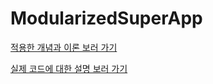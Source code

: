 # ModularizedSuperApp

[적용한 개념과 이론 보러 가기](https://ios-chansoo.tistory.com/8)

[실제 코드에 대한 설명 보러 가기]()
